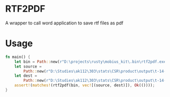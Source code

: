 # RTF2PDF
A wrapper to call word application to save rtf files as pdf

# Usage
```rust
fn main() {
    let bin = Path::new(r"D:\projects\rusty\mobius_kit\.bin\rtf2pdf.exe");
    let source =
        Path::new(r"D:\Studies\ak112\303\stats\CSR\product\output\t-14-01-01-01-disp-scr.rtf");
    let dest =
        Path::new(r"D:\Studies\ak112\303\stats\CSR\product\output\t-14-01-01-01-disp-scr.pdf");
    assert!(matches!(rtf2pdf(bin, vec![(source, dest)]), Ok(())));
}
```